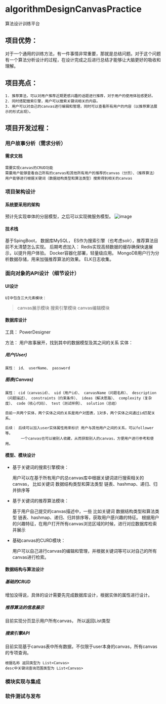# algorithmDesignCanvasPractice
算法设计训练平台

## 项目优势：
对于一个通用的训练方法，有一件事情非常重要，那就是总结问题。对于这个问题有一个算法分析设计的过程，在设计完成之后进行总结才能够让大脑更好的吸收和理解。

## 项目亮点：

    1. 推荐算法，可以对用户推荐近期更感兴趣的话题进行推荐，对于用户的使用体验感更好。 
    2. 同时搭配搜索引擎，用户可以搜索关键词相关的内容。
    3. 用户可以对自己的canvas进行编辑和管理，同时可以查看所有用户的内容（以推荐算法展示的形式出现）。
  
## 项目开发过程：
 ### 用户故事分析（需求分析） 
 #### 需求文档
    
    需要实现canvas的CRUD功能
    需要用户能够查看自己所有的canvas和其他所有用户的推荐的canvas（分页）、（推荐算法）
    用户能够进行根据关键词（数据结构类型和算法类型）搜索得到相关的canvas
 
 ### 项目架构设计
 #### 系统要采用的架构
   
   预计先实现单体的分层模型，之后可以实现微服务模型。
   ![image](https://user-images.githubusercontent.com/51054870/192710772-9bf3c5d0-48e9-4e17-afcf-555314b2c007.png)
 #### 技术栈
   
   基于SpingBoot， 数据库MySQL， ES作为搜索引擎（也考虑solr），推荐算法目前不太清楚怎么实现。
   后期考虑加入：
   Redis实现高频数据的缓存确保快速展示，以提升用户体验。
   Docker容器化部署，轻量级应用。
   MongoDB用户行为分析数据存储，用来加强推荐算法的效果。
   ELK日志收集。
 
 ### 面向对象的API设计（细节设计）
 #### UI设计
 
    UI中包含三大元素模块：
    
> canvas展示模块
> 搜索引擎模块
> canvas编辑模块
    
 #### 数据库设计
 
 工具： PowerDesigner
 
 方法： 用户故事展开，找到其中的数据模型及其之间的关系
 实体：
 ##### 用户(User)
 
    属性： id、 userName、 password 
 ##### 图表(Canvas)
    属性： cid（canvasid）、 uid（用户id）、 canvasName（问题名称）、 description（问题描述）、 constraints（约束条件）、 ideas（解决思路）、 complexity（复杂度）、 code（核心代码）、 test（测试样例）、 solution（总结）
    
    目前一共两个实体，两个实体之间的关系是用户对图表，1对多，两个实体之间通过id匹配关系。
    
    后续： 后续可以加入user实体属性用来标识 用户与其他用户之间的关系，可以follower等。
           一个canvas也可以被别人收藏，从而获取别人的canvas，方便用户进行参考和使用。
 #### 模型、模块设计
    
* 基于关键词的搜索引擎模块：
    
    用户可以在基于所有用户的总canvas库中根据关键词进行搜索相关的canvas， 比如关键词 数据结构类型和算法类型  链表、hashmap、递归、归并排序等
    
* 基于关键词的推荐算法模块：
    
    基于用户自己提交的canvas描述中，一些 比如关键词 数据结构类型和算法类型  链表、hashmap、递归、归并排序等，获取用户感兴趣的特征。
    根据用户的兴趣特征，在用户打开所有canvas浏览区域的时候，进行对应数据库检索并展示
    
* 基础canvas的CURD模块：
    
    用户可以自己进行canvas的编辑和管理，并根据关键词等可以对自己的所有canvas进行检索。
    
 #### 数据结构与算法设计

 ##### 基础的CRUD
 增加没得说，具体的设计需要先完成数据库设计，根据实体的属性进行设计。
 ##### 推荐算法的信息展示
 目前实现分页显示用户所有canvas， 所以返回List<Canvas>类型
 
 ##### 搜索引擎API
 目前实现基于canvas表中所有数据，不仅限于user本身的canvas，所有canvas的专项查询。
 
    根据名称 返回类型为 List<Canvas>
    desc中关键词查询范围类型为 List<Canvas>
 
 ### 模块实现与集成
 
 ### 软件测试与发布
